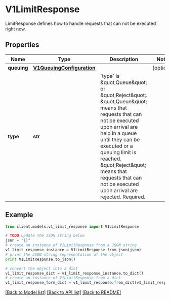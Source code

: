 # V1LimitResponse

LimitResponse defines how to handle requests that can not be executed right now.

## Properties
Name | Type | Description | Notes
------------ | ------------- | ------------- | -------------
**queuing** | [**V1QueuingConfiguration**](V1QueuingConfiguration.md) |  | [optional] 
**type** | **str** | &#x60;type&#x60; is \&quot;Queue\&quot; or \&quot;Reject\&quot;. \&quot;Queue\&quot; means that requests that can not be executed upon arrival are held in a queue until they can be executed or a queuing limit is reached. \&quot;Reject\&quot; means that requests that can not be executed upon arrival are rejected. Required. | 

## Example

```python
from client.models.v1_limit_response import V1LimitResponse

# TODO update the JSON string below
json = "{}"
# create an instance of V1LimitResponse from a JSON string
v1_limit_response_instance = V1LimitResponse.from_json(json)
# print the JSON string representation of the object
print V1LimitResponse.to_json()

# convert the object into a dict
v1_limit_response_dict = v1_limit_response_instance.to_dict()
# create an instance of V1LimitResponse from a dict
v1_limit_response_form_dict = v1_limit_response.from_dict(v1_limit_response_dict)
```
[[Back to Model list]](../README.md#documentation-for-models) [[Back to API list]](../README.md#documentation-for-api-endpoints) [[Back to README]](../README.md)


